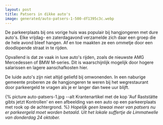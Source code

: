 ```yaml
---
layout: post
title: Patsers in dikke auto's
image: generated/auto-patsers-1-500-df1395c3c.webp
---
```


De parkeerplaats bij ons vorige huis was populair bij hangjongeren met dure auto's. Elke vrijdag- en zaterdagavond verzamelde zich daar een groep die de hele avond bleef hangen. Af en toe maakten ze een ommetje door een doodlopende straat in te rijden.

Opvallend is dat ze vaak in luxe auto's rijden, zoals de nieuwste AMG Mercedessen of BMW M-series. Dit is waarschijnlijk mogelijk door hogere salarissen en lagere aanschafkosten hier.

De luide auto's zijn niet altijd geliefd bij omwonenden. In een naburige gemeente proberen ze de hangjongeren te weren bij het wegrestaurant door parkeergeld te vragen als je er langer dan twee uur blijft.

{% picture auto-patsers-1.jpg --alt Krantenartikel met de kop 'Auf Raststätte gibts jetzt Kontrollen' en een afbeelding van een auto op een parkeerplaats met rook op de achtergrond. %}
_Hopelijk geen lawaai meer van patsers nu er parkeergeld moet worden betaald. Uit het lokale suffertje de Limmatwelle van donderdag 24 oktober._
